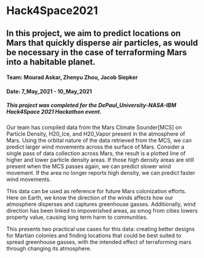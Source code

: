 # Hack4Space2021
## In this project, we aim to predict locations on Mars that quickly disperse air particles, as would be necessary in the case of terraforming Mars into a habitable planet.
#### Team: Mourad Askar, Zhenyu Zhou, Jacob Siepker
#### Date: 7_May_2021 - 10_May_2021

##### This project was completed for the DePaul_University-NASA-IBM Hack4Space 2021 Hackathon event.

Our team has compiled data from the Mars Climate Sounder[MCS] on Particle Density, H20_Ice, and H20_Vapor present in the atmosphere of Mars.
Using the orbital nature of the data retrieved from the MCS, we can predict larger wind movements across the surface of Mars.  Consider a
single pass of data collection across Mars, the result is a plotted line of higher and lower particle density areas.  If those high density
areas are still present when the MCS passes again, we can predict slower wind movement.  If the area no longer reports high density, we can
predict faster wind movements.

This data can be used as reference for future Mars colonization efforts.  Here on Earth, we know the direction of the winds affects how our
atmosphere disperses and captures greenhouse gasses.  Additionally, wind direction has been linked to impoverished areas, as smog from cities
lowers property value, causing long term harm to communities.

This presents two practical use cases for this data: creating better designs for Martian colonies and finding locations that could be best
suited to spread greenhouse gasses, with the intended effect of terraforming mars through changing its atmosphere.
